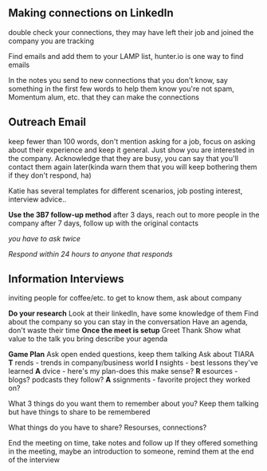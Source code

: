 ## Making connections on LinkedIn
double check your connections, they may have left their job and joined the company you are tracking

Find emails and add them to your LAMP list, hunter.io is one way to find emails

In the notes you send to new connections that you don't know, say something in the first few words to help them know you're not spam, Momentum alum, etc. that they can make the connections

## Outreach Email
keep fewer than 100 words, don't mention asking for a job, focus on asking about their experience and keep it general.  Just show you are interested in the company.  Acknowledge that they are busy, you can say that you'll contact them again later(kinda warn them that you will keep bothering them if they don't respond, ha)

Katie has several templates for different scenarios, job posting interest, interview advice..

__Use the 3B7 follow-up method__
after 3 days, reach out to more people in the company
after 7 days, follow up with the original contacts

_you have to ask twice_

_Respond within 24 hours to anyone that responds_

## Information Interviews

inviting people for coffee/etc. to get to know them, ask about company

__Do your research__
Look at their linkedIn, have some knowledge of them
Find about the company so you can stay in the conversation
Have an agenda, don't waste their time
__Once the meet is setup__
Greet
Thank
Show what value to the talk you bring
describe your agenda

__Game Plan__
Ask open ended questions, keep them talking
Ask about TIARA
__T__ rends - trends in company/business world
__I__ nsights - best lessons they've learned
__A__ dvice - here's my plan-does this make sense?
__R__ esources - blogs? podcasts they follow?
__A__ ssignments - favorite project they worked on?

What 3 things do you want them to remember about you?  Keep them talking but have things to share to be remembered

What things do you have to share? Resourses, connections?

End the meeting on time, take notes and follow up
If they offered something in the meeting, maybe an introduction to someone, remind them at the end of the interview
